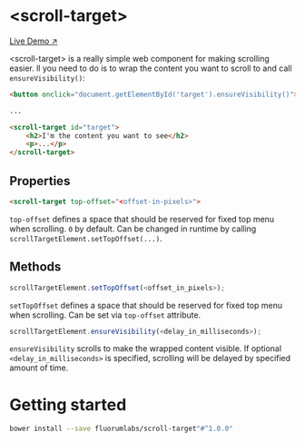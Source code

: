 # &lt;scroll-target&gt;

[Live Demo ↗]()

&lt;scroll-target&gt; is a really simple web component for making scrolling easier. 
ll you need to do is to wrap the content you want to scroll to and call `ensureVisibility()`:

```html
<button onclick="document.getElementById('target').ensureVisibility()">Click me!</button>

...

<scroll-target id="target">
    <h2>I'm the content you want to see</h2>
    <p>...</p>
</scroll-target>
```

## Properties

```html
<scroll-target top-offset="<offset-in-pixels>">
```

`top-offset` defines a space that should be reserved for fixed top menu when scrolling. `0` by default. Can be changed in runtime by calling `scrollTargetElement.setTopOffset(...)`.

## Methods

```javascript
scrollTargetElement.setTopOffset(<offset_in_pixels>);
```

`setTopOffset` defines a space that should be reserved for fixed top menu when scrolling. Can be set via `top-offset` attribute.

```javascript
scrollTargetElement.ensureVisibility(<delay_in_milliseconds>);
```

`ensureVisibility` scrolls to make the wrapped content visible. If optional `<delay_in_milliseconds>` is specified, scrolling will be delayed by specified amount of time.

# Getting started

```bash
bower install --save fluorumlabs/scroll-target"#^1.0.0"
```
